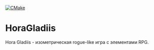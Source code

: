 [![CMake](https://github.com/HoraGladiis/HoraGladiis/actions/workflows/cmake.yml/badge.svg)](https://github.com/HoraGladiis/HoraGladiis/actions/workflows/cmake.yml)
# HoraGladiis
Hora Gladiis - изометрическая rogue-like игра с элементами RPG.

